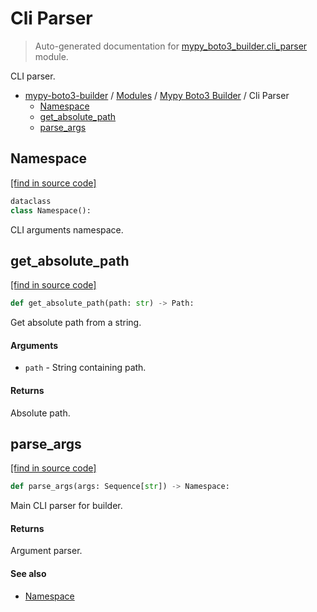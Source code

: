 # Cli Parser

> Auto-generated documentation for [mypy_boto3_builder.cli_parser](https://github.com/vemel/mypy_boto3_builder/blob/main/mypy_boto3_builder/cli_parser.py) module.

CLI parser.

- [mypy-boto3-builder](../README.md#mypy_boto3_builder) / [Modules](../MODULES.md#mypy-boto3-builder-modules) / [Mypy Boto3 Builder](index.md#mypy-boto3-builder) / Cli Parser
    - [Namespace](#namespace)
    - [get_absolute_path](#get_absolute_path)
    - [parse_args](#parse_args)

## Namespace

[[find in source code]](https://github.com/vemel/mypy_boto3_builder/blob/main/mypy_boto3_builder/cli_parser.py#L30)

```python
dataclass
class Namespace():
```

CLI arguments namespace.

## get_absolute_path

[[find in source code]](https://github.com/vemel/mypy_boto3_builder/blob/main/mypy_boto3_builder/cli_parser.py#L16)

```python
def get_absolute_path(path: str) -> Path:
```

Get absolute path from a string.

#### Arguments

- `path` - String containing path.

#### Returns

Absolute path.

## parse_args

[[find in source code]](https://github.com/vemel/mypy_boto3_builder/blob/main/mypy_boto3_builder/cli_parser.py#L48)

```python
def parse_args(args: Sequence[str]) -> Namespace:
```

Main CLI parser for builder.

#### Returns

Argument parser.

#### See also

- [Namespace](#namespace)

